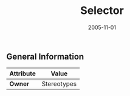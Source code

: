 ﻿---
title: Selector
toc: false
type: specs
date: "2005-11-01"
draft: false
specification: KBL
version: 2.3.sr1
documentType: "Recommendation"
elementType: Class
classes:
  - Selector
menu_name: kbl-2.3.sr1
---


## General Information

| Attribute               | Value |
|-------------------------|-------|
| **Owner**               | Stereotypes |
